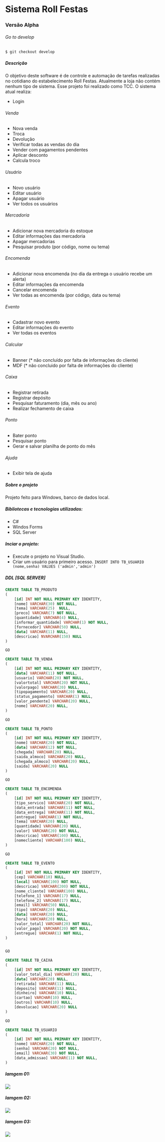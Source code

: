 # Sistema Roll Festas
### Versão Alpha 

###### Go to develop 
`$ git checkout develop`



##### Descrição

O objetivo deste software é de controle e automação de tarefas realizadas no cotidiano do estabelecimento Roll Festas. Atualmente a loja não contém nenhum tipo de sistema. Esse projeto foi realizado como TCC.
O sistema atual realiza:
- Login
###### Venda
- Nova venda
- Troca
- Devolução
- Verificar todas as vendas do dia
- Vender com pagamentos pendentes
- Aplicar desconto
- Calcula troco
###### Usuário
- Novo usuário
- Editar usuário
- Apagar usuário
- Ver todos os usuários
###### Mercadoria
- Adicionar nova mercadoria do estoque
- Editar informações  das mercadoria
- Apagar mercadorias
- Pesquisar produto (por código, nome ou tema)
###### Encomenda
- Adicionar nova encomenda (no dia da entrega o usuário recebe um alerta)
- Editar informações da encomenda 
- Cancelar encomenda
- Ver todas as encomenda (por código, data ou tema)
###### Evento
- Cadastrar novo evento
- Editar informações  do evento
- Ver todas os eventos
###### Calcular
- Banner (* não concluído por falta de informações do cliente)
- MDF (* não concluido por falta de informações do cliente)
###### Caixa
- Registrar retirada
- Registrar depósito
- Pesquisar faturamento (dia, mês ou ano)
- Realizar fechamento de caixa
###### Ponto
- Bater ponto
- Pesquisar ponto
- Gerar e salvar planilha de ponto do mês
###### Ajuda
- Exibir tela de ajuda


##### Sobre o projeto

Projeto feito para Windows, banco de dados local.


##### Bibliotecas e tecnologias utilizadas:
- C#
- Windos Forms
- SQL Server


##### Inciar o projeto:
- Execute o projeto no Visual Studio.
- Criar um usuário para primeiro acesso.
`INSERT INTO TB_USUARIO (nome,senha) VALUES ('admin','admin')`

##### DDL [SQL SERVER]

```sql
CREATE TABLE TB_PRODUTO
(
    [id] INT NOT NULL PRIMARY KEY IDENTITY, 
    [nome] VARCHAR(30) NOT NULL, 
    [tema] VARCHAR(25)  NULL, 
    [preco] VARCHAR(7) NOT NULL, 
    [quantidade] VARCHAR(4) NULL, 
    [informar_quantidade] VARCHAR(1) NOT NULL,
    [fornecedor] VARCHAR(50) NULL, 
    [data] VARCHAR(11) NULL, 
    [descricao] NVARCHAR(150) NULL 
)

GO

CREATE TABLE TB_VENDA
(
    [id] INT NOT NULL PRIMARY KEY IDENTITY, 
    [data] VARCHAR(11) NOT NULL,
    [usuario] VARCHAR(20) NOT NULL, 
    [valortotal] VARCHAR(20) NOT NULL, 
    [valorpago] VARCHAR(20) NULL, 
    [tipopagamento] VARCHAR(20) NULL,
    [status_pagamento] VARCHAR(1) NULL,
    [valor_pendente] VARCHAR(20) NULL,
    [nome] VARCHAR(20) NULL,
)

GO

CREATE TABLE TB_PONTO
(
    [id] INT NOT NULL PRIMARY KEY IDENTITY, 
    [nome] VARCHAR(20) NOT NULL,
    [data] VARCHAR(12) NOT NULL,  
    [chegada] VARCHAR(20) NULL,
    [saida_almoco] VARCHAR(20) NULL,
    [chegada_almoco] VARCHAR(20) NULL,
    [saida] VARCHAR(20) NULL
)

GO

CREATE TABLE TB_ENCOMENDA
(
    [id] INT NOT NULL PRIMARY KEY IDENTITY, 
    [tipo_servico] VARCHAR(20) NOT NULL,
    [data_entrada] VARCHAR(11) NOT NULL, 
    [data_entrega] VARCHAR(11) NOT NULL,
    [entregue] VARCHAR(1) NOT NULL,
    [tema] VARCHAR(20) NULL, 
    [quantidade] VARCHAR(20) NULL, 
    [valor] VARCHAR(20) NOT NULL,
    [descricao] VARCHAR(100) NULL,
    [nomecliente] VARCHAR(100) NULL,
)

GO

CREATE TABLE TB_EVENTO
(
    [id] INT NOT NULL PRIMARY KEY IDENTITY, 
    [cep] VARCHAR(10) NULL,
    [local] VARCHAR(100) NOT NULL, 
    [descricao] VARCHAR(200) NOT NULL,
    [nome_cliente] VARCHAR(100) NULL,
    [telefone_1] VARCHAR(17) NULL,
    [telefone_2] VARCHAR(17) NULL,
    [email] VARCHAR(50) NULL, 
    [tipo] VARCHAR(20) NULL, 
    [data] VARCHAR(20) NULL, 
    [hora] VARCHAR(20) NULL, 
    [valor_total] VARCHAR(20) NOT NULL,
    [valor_pago] VARCHAR(20) NOT NULL,
    [entregue] VARCHAR(1) NOT NULL,
)


GO

CREATE TABLE TB_CAIXA
(
    [id] INT NOT NULL PRIMARY KEY IDENTITY, 
    [valor_total_dia] VARCHAR(20) NULL,
    [data] VARCHAR(20) NULL,
    [retirada] VARCHAR(11) NULL, 
    [deposito] VARCHAR(11) NULL,
    [dinheiro] VARCHAR(10) NULL,
    [cartao] VARCHAR(10) NULL,
    [outros] VARCHAR(10) NULL,
    [devolucao] VARCHAR(20) NULL
)

GO

CREATE TABLE TB_USUARIO
(
    [id] INT NOT NULL PRIMARY KEY IDENTITY, 
    [nome] VARCHAR(20) NOT NULL,
    [senha] VARCHAR(20) NOT NULL,
    [email] VARCHAR(30) NOT NULL,
    [data_admissao] VARCHAR(11) NOT NULL,
)

```

##### Iamgem 01:
![](https://i.imgur.com/LXwqdrL.jpg)

##### Iamgem 02:
![](https://i.imgur.com/kBpdYmX.jpg)

##### Iamgem 03:
![](https://i.imgur.com/kME5osM.jpg)

